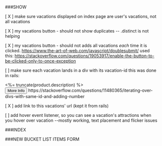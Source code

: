 

###SHOW

[ X ] make sure vacations displayed on index page are user's vacations, not all vacations

[ X ] my vacations button - should not show duplicates -- .distinct is not helping

[ X ] my vacations button - should not adds all vacations *each* time it is clicked.
      https://www.the-art-of-web.com/javascript/doublesubmit/
      used this: https://stackoverflow.com/questions/19053917/enable-the-button-to-be-clicked-only-to-once-exception

[  ] make sure each vacation lands in a div with its vacation-id
this was done in rails:
  <div id="product-<%= product.id %>"><%= truncate(product.description) %></div>
  <button class="js-more" data-id="<%= product.id %>">More Info</button>
  https://stackoverflow.com/questions/11480365/iterating-over-divs-with-same-id-and-adding-number

[ X  ] add link to this vacations' url (kept it from rails)

[  ] add hover event listener, so you can see a vacation's attractions when you hover over vacation
--mostly working, text placement and flicker issues


###INDEX



###NEW BUCKET LIST ITEMS FORM
